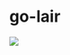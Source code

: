 # go-lair
[![](https://godoc.org/github.com/lair-framework/go-lair?status.svg)](http://godoc.org/github.com/lair-framework/go-lair)
